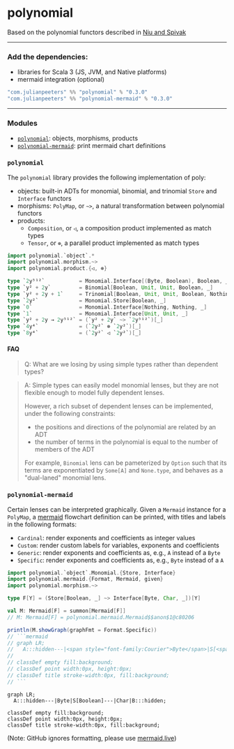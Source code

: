 # polynomial

Based on the polynomial functors described in [Niu and Spivak](https://topos.site/poly-book.pdf)

---

### Add the dependencies:
 - libraries for Scala 3 (JS, JVM, and Native platforms)
 - mermaid integration (optional)
 
```scala
"com.julianpeeters" %% "polynomial" % "0.3.0" 
"com.julianpeeters" %% "polynomial-mermaid" % "0.3.0"
```

---

### Modules
 - [`polynomial`](#polynomial-1): objects, morphisms, products
 - [`polynomial-mermaid`](#polynomial-mermaid): print mermaid chart definitions

### `polynomial`

The `polynomial` library provides the following implementation of poly:
 - objects: built-in ADTs for monomial, binomial, and trinomial `Store` and `Interface` functors
 - morphisms: `PolyMap`, or `~>`, a natural transformation between polynomial functors
 - products:
   - `Composition`, or `◁`, a composition product implemented as match types
   - `Tensor`, or `⊗`, a parallel product implemented as match types

```scala
import polynomial.`object`.*
import polynomial.morphism.~>
import polynomial.product.{◁, ⊗}

type `2y⁵¹²`           = Monomial.Interface[(Byte, Boolean), Boolean, _]
type `y² + 2y`         = Binomial[Boolean, Unit, Unit, Boolean, _]
type `y² + 2y + 1`     = Trinomial[Boolean, Unit, Unit, Boolean, Nothing, Unit, _]
type `2y²`             = Monomial.Store[Boolean, _]
type `0`               = Monomial.Interface[Nothing, Nothing, _]
type `1`               = Monomial.Interface[Unit, Unit, _]
type `y² + 2y → 2y⁵¹²` = (`y² + 2y` ~> `2y⁵¹²`)[_]
type `4y⁴`             = (`2y²` ⊗ `2y²`)[_]
type `8y⁴`             = (`2y²` ◁ `2y²`)[_]
```

#### FAQ

>Q: What are we losing by using simple types rather than dependent types?

>A: Simple types can easily model monomial lenses, but they are not flexible
>enough to model fully dependent lenses.
>
>However, a rich subset of dependent lenses can be implemented, under the
>following constraints:
> - the positions and directions of the polynomial are related by an ADT
> - the number of terms in the polynomial is equal to the number of members of the ADT
>
>For example, `Binomial` lens can be pameterized by `Option` such that its
>terms are exponentiated by `Some[A]` and `None.type`, and behaves as a
>"dual-laned" monomial lens.

### `polynomial-mermaid`

Certain lenses can be interpreted graphically. Given a `Mermaid` instance for a
`PolyMap`, a [mermaid](https://mermaid.js.org/intro/) flowchart definition can
be printed, with titles and labels in the following formats:
 - `Cardinal`: render exponents and coefficients as integer values
 - `Custom`: render custom labels for variables, exponents and coefficients
 - `Generic`: render exponents and coefficients as, e.g., `A` instead of a `Byte`
 - `Specific`: render exponents and coefficients as, e.g., `Byte` instead of a `A`


```scala
import polynomial.`object`.Monomial.{Store, Interface}
import polynomial.mermaid.{Format, Mermaid, given}
import polynomial.morphism.~>

type F[Y] = (Store[Boolean, _] ~> Interface[Byte, Char, _])[Y]

val M: Mermaid[F] = summon[Mermaid[F]]
// M: Mermaid[F] = polynomial.mermaid.Mermaid$$anon$1@c80206

println(M.showGraph(graphFmt = Format.Specific))
// ```mermaid
// graph LR;
//   A:::hidden---|<span style="font-family:Courier">Byte</span>|S[<span style="font-family:Courier">Boolean</span>]---|<span style="font-family:Courier">Char</span>|B:::hidden;
// 
// classDef empty fill:background;
// classDef point width:0px, height:0px;
// classDef title stroke-width:0px, fill:background;
// ```
```

```mermaid
graph LR;
  A:::hidden---|Byte|S[Boolean]---|Char|B:::hidden;

classDef empty fill:background;
classDef point width:0px, height:0px;
classDef title stroke-width:0px, fill:background;
```



(Note: GitHub ignores formatting, please use [mermaid.live](https://mermaid.live/))